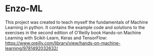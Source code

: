 # Enzo-ML
This project was created to teach myself the fundamentals of Machine Learning in python. It contains the example code and solutions to the exercises in the second edition of O'Reilly book Hands-on Machine Learning with Scikit-Learn, Keras and TensorFlow: https://www.oreilly.com/library/view/hands-on-machine-learning/9781492032632/
